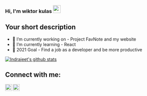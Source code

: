 ### Hi, I'm wiktor kulas <img src="https://media.giphy.com/media/hvRJCLFzcasrR4ia7z/giphy.gif" width="25px">

<!-- [![Website](https://img.shields.io/badge/Text-Text-green?style=flat-square)](https://google.com) -->

## Your short description

- 🔭 I’m currently working on - Project FavNote and my website
- 🌱 I’m currently learning - React
- 🥅 2021 Goal - Find a job as a developer and be more productive

<!-- ❔❔❔❔ means username in below README.md -->
<!-- Also feel free to update second URL to any URL -->

[![Indrajeet's github stats](https://github-readme-stats.vercel.app/api?username=wiktorkulas51&count_private=true&include_all_commits=true&theme=radical)](https://google.com)

## Connect with me:

<!-- [<img align="left" alt="codeSTACKr.com" width="22px" src="https://raw.githubusercontent.com/iconic/open-iconic/master/svg/globe.svg" />][website] -->

[<img align="left" alt="codeSTACKr | Twitter" width="22px" src="https://cdn.jsdelivr.net/npm/simple-icons@v3/icons/twitter.svg" />][twitter]
[<img align="left" alt="codeSTACKr | gmail" width="22px" src="https://cdn.jsdelivr.net/npm/simple-icons@v3/icons/gmail.svg" />][gmail]
<br />

<!-- Optional if you have blogs -->

<!-- BLOG-POST-LIST:START -->
<!-- BLOG-POST-LIST:END -->
<!-- This section you create this variables that are used above -->
<!-- [website]: https://google.com -->

[twitter]: https://twitter.com/wiktor51975
[gmail]: wiktorkulas51@gmail.com

